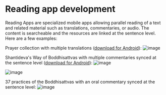 
# Reading app development

Reading Apps are specialized mobile apps allowing parallel reading of a text and related material such as translations, commentaries, or audio. The content is searcheable and the resources are linked at the sentence level. Here are a few examples: 

Prayer collection with multiple translations ([download for Android](https://github.com/buda-apps/itbsi-prayer-app/releases/download/v1.0.1/ITBSI-prayer-app-1.0.apk)):
![image](https://user-images.githubusercontent.com/17675331/216807605-73e0dae3-efa8-4bce-bbef-35b9adba9a50.png)

Shantideva's Way of Boddhisattvas with multiple commentaries synced at the sentence level ([download for Android](https://github.com/buda-apps/bodhicaryavatara-final/releases/download/v1.0.0/chojuklewu-1.0.apk)):
![image](https://user-images.githubusercontent.com/17675331/216807614-48dd7507-38ab-4027-ba4f-669314352652.png)

![image](https://user-images.githubusercontent.com/17675331/216807618-07ce1ed4-bf41-463a-bbcb-a773029b5a95.png)

37 practices of the Boddhisattvas with an oral commentary synced at the sentence level:
![image](https://user-images.githubusercontent.com/17675331/216807750-ec3d3cee-967c-4930-b476-aee4ffe70748.png)
